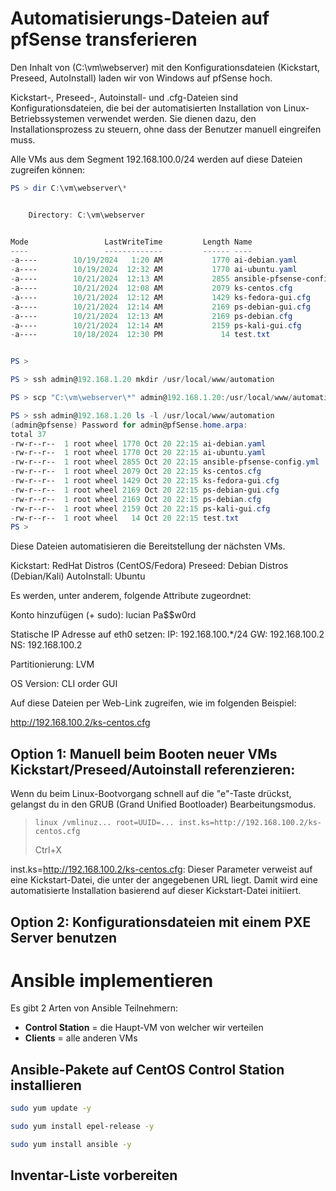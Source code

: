 # Automatisierungs-Dateien auf pfSense transferieren

Den Inhalt von (C:\vm\webserver) mit den Konfigurationsdateien (Kickstart, Preseed, AutoInstall) laden wir von Windows auf pfSense hoch.

Kickstart-, Preseed-, Autoinstall- und .cfg-Dateien sind Konfigurationsdateien, die bei der automatisierten Installation von Linux-Betriebssystemen verwendet werden. Sie dienen dazu, den Installationsprozess zu steuern, ohne dass der Benutzer manuell eingreifen muss. 

Alle VMs aus dem Segment 192.168.100.0/24 werden auf diese Dateien zugreifen können:

```powershell
PS > dir C:\vm\webserver\*


    Directory: C:\vm\webserver


Mode                 LastWriteTime         Length Name
----                 -------------         ------ ----
-a----        10/19/2024   1:20 AM           1770 ai-debian.yaml
-a----        10/19/2024  12:32 AM           1770 ai-ubuntu.yaml
-a----        10/21/2024  12:13 AM           2855 ansible-pfsense-config.yml
-a----        10/21/2024  12:08 AM           2079 ks-centos.cfg
-a----        10/21/2024  12:12 AM           1429 ks-fedora-gui.cfg
-a----        10/21/2024  12:14 AM           2169 ps-debian-gui.cfg
-a----        10/21/2024  12:13 AM           2169 ps-debian.cfg
-a----        10/21/2024  12:14 AM           2159 ps-kali-gui.cfg
-a----        10/18/2024  12:30 PM             14 test.txt


PS >

PS > ssh admin@192.168.1.20 mkdir /usr/local/www/automation

PS > scp "C:\vm\webserver\*" admin@192.168.1.20:/usr/local/www/automation

PS > ssh admin@192.168.1.20 ls -l /usr/local/www/automation
(admin@pfsense) Password for admin@pfSense.home.arpa:
total 37
-rw-r--r--  1 root wheel 1770 Oct 20 22:15 ai-debian.yaml
-rw-r--r--  1 root wheel 1770 Oct 20 22:15 ai-ubuntu.yaml
-rw-r--r--  1 root wheel 2855 Oct 20 22:15 ansible-pfsense-config.yml
-rw-r--r--  1 root wheel 2079 Oct 20 22:15 ks-centos.cfg
-rw-r--r--  1 root wheel 1429 Oct 20 22:15 ks-fedora-gui.cfg
-rw-r--r--  1 root wheel 2169 Oct 20 22:15 ps-debian-gui.cfg
-rw-r--r--  1 root wheel 2169 Oct 20 22:15 ps-debian.cfg
-rw-r--r--  1 root wheel 2159 Oct 20 22:15 ps-kali-gui.cfg
-rw-r--r--  1 root wheel   14 Oct 20 22:15 test.txt
PS >
```

Diese Dateien automatisieren die Bereitstellung der nächsten VMs. 

Kickstart: RedHat Distros (CentOS/Fedora)
Preseed: Debian Distros (Debian/Kali)
AutoInstall: Ubuntu

Es werden, unter anderem, folgende Attribute zugeordnet:

Konto hinzufügen (+ sudo): 
lucian
Pa$$w0rd

Statische IP Adresse auf eth0 setzen:
IP: 192.168.100.*/24
GW: 192.168.100.2
NS: 192.168.100.2

Partitionierung: 
LVM

OS Version: 
CLI order GUI


Auf diese Dateien per Web-Link zugreifen, wie im folgenden Beispiel:

http://192.168.100.2/ks-centos.cfg


## Option 1: Manuell beim Booten neuer VMs Kickstart/Preseed/Autoinstall referenzieren:

Wenn du beim Linux-Bootvorgang schnell auf die "e"-Taste drückst, gelangst du in den GRUB (Grand Unified Bootloader) Bearbeitungsmodus.

> `linux /vmlinuz... root=UUID=... inst.ks=http://192.168.100.2/ks-centos.cfg`
>
> Ctrl+X

inst.ks=http://192.168.100.2/ks-centos.cfg: Dieser Parameter verweist auf eine Kickstart-Datei, die unter der angegebenen URL liegt. Damit wird eine automatisierte Installation basierend auf dieser Kickstart-Datei initiiert.


## Option 2: Konfigurationsdateien mit einem PXE Server benutzen


# Ansible implementieren

Es gibt 2 Arten von Ansible Teilnehmern:

* **Control Station**  = die Haupt-VM von welcher wir verteilen
* **Clients** = alle anderen VMs


## Ansible-Pakete auf CentOS Control Station installieren

```bash
sudo yum update -y
```
```bash
sudo yum install epel-release -y
```
```bash
sudo yum install ansible -y
```


## Inventar-Liste vorbereiten

